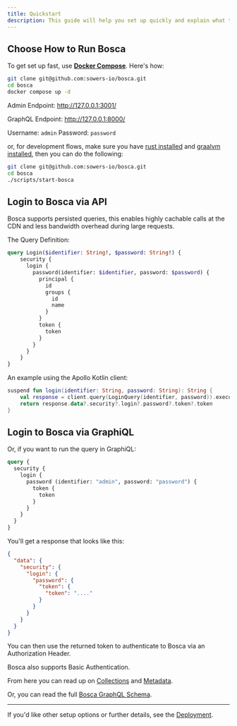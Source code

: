 ```yaml
---
title: Quickstart
description: This guide will help you set up quickly and explain what to do next to fully utilize Bosca's features.
---
```


## Choose How to Run Bosca

To get set up fast, use [**Docker Compose**](https://docs.docker.com/engine/install/). Here's how:

```bash
git clone git@github.com:sowers-io/bosca.git
cd bosca
docker compose up -d
```

Admin Endpoint: http://127.0.0.1:3001/

GraphQL Endpoint: http://127.0.0.1:8000/

Username: `admin` Password: `password`

or, for development flows, make sure you have [rust installed](https://rustup.rs/) and [graalvm installed](https://www.graalvm.org/latest/getting-started/), then you can do the following:

```bash
git clone git@github.com:sowers-io/bosca.git
cd bosca
./scripts/start-bosca
```

## Login to Bosca via API

<note>
Bosca supports persisted queries, this enables highly cachable calls at the CDN and less bandwidth overhead during 
large requests.
</note>

The Query Definition:

```graphql
query Login($identifier: String!, $password: String!) {
    security {
      login {
        password(identifier: $identifier, password: $password) {
          principal {
            id
            groups {
              id
              name
            }
          }
          token {
            token
          }
        }
      }
    }
}
```

An example using the Apollo Kotlin client:

```kotlin
suspend fun login(identifier: String, password: String): String {
    val response = client.query(LoginQuery(identifier, password)).execute()
    return response.data?.security?.login?.password?.token?.token
}
```

## Login to Bosca via GraphiQL

Or, if you want to run the query in GraphiQL:

```graphql
query {
  security {
    login {
      password (identifier: "admin", password: "password") {
        token {
          token
        }
      }
    }
  }
}
```

You'll get a response that looks like this:

```json
{
  "data": {
    "security": {
      "login": {
        "password": {
          "token": {
            "token": "...."
          }
        }
      }
    }
  }
}
```

You can then use the returned token to authenticate to Bosca via an Authorization Header.

Bosca also supports Basic Authentication.

From here you can read up on [Collections](/content/collections) and [Metadata](/content/metadata).

Or, you can read the full [Bosca GraphQL Schema](/architecture/graphql).

---

If you'd like other setup options or further details, see the [Deployment](/architecture/deployment).
